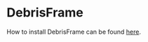 # DebrisFrame

How to install DebrisFrame can be found [here](https://docs.debrisframe.org/en/latest/installation.html#).
